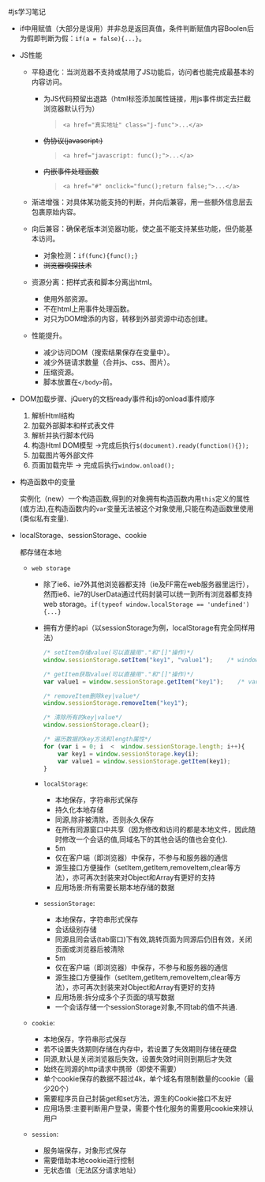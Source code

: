 #js学习笔记

- if中用赋值（大部分是误用）并非总是返回真值，条件判断赋值内容Boolen后为假即判断为假：`if(a = false){...}`。

- JS性能
    - 平稳退化：当浏览器不支持或禁用了JS功能后，访问者也能完成最基本的内容访问。
        - 为JS代码预留出退路（html标签添加属性链接，用js事件绑定去拦截浏览器默认行为）
            >`<a href="真实地址" class="j-func">...</a>`

        - ~~伪协议(javascript:)~~
            >`<a href="javascript: func();">...</a>`

        - ~~内嵌事件处理函数~~
            >`<a href="#" onclick="func();return false;">...</a>`

    - 渐进增强：对具体某功能支持的判断，并向后兼容，用一些额外信息层去包裹原始内容。
    - 向后兼容：确保老版本浏览器功能，使之虽不能支持某些功能，但仍能基本访问。
        - 对象检测：`if(func){func();}`
        - ~~浏览器嗅探技术~~
    - 资源分离：把样式表和脚本分离出html。
        - 使用外部资源。
        - 不在html上用事件处理函数。
        - 对只为DOM增添的内容，转移到外部资源中动态创建。
    - 性能提升。
        - 减少访问DOM（搜索结果保存在变量中）。
        - 减少外链请求数量（合并js、css、图片）。
        - 压缩资源。
        - 脚本放置在`</body>`前。

- DOM加载步骤、jQuery的文档ready事件和js的onload事件顺序
    1. 解析Html结构
    2. 加载外部脚本和样式表文件
    3. 解析并执行脚本代码
    4. 构造Html DOM模型 ->完成后执行`$(document).ready(function(){});`
    5. 加载图片等外部文件
    6. 页面加载完毕 -> 完成后执行`window.onload();`

- 构造函数中的变量

    实例化（new）一个构造函数,得到的对象拥有构造函数内用`this`定义的属性(或方法),在构造函数内的`var`变量无法被这个对象使用,只能在构造函数里使用(类似私有变量).

- localStorage、sessionStorage、cookie

    都存储在本地

    - `web storage`

        - 除了ie6、ie7外其他浏览器都支持（ie及FF需在web服务器里运行），然而ie6、ie7的UserData通过代码封装可以统一到所有浏览器都支持web storage。`if(typeof window.localStorage == 'undefined'){...}`
        - 拥有方便的api（以sessionStorage为例，localStorage有完全同样用法）

            ```javascript
            /* setItem存储value(可以直接用"."和"[]"操作)*/
            window.sessionStorage.setItem("key1", "value1");    /* window.sessionStorage.key1 = "value1";或 window.sessionStorage['key1'] = "value1";*/

            /* getItem获取value(可以直接用"."和"[]"操作)*/
            var value1 = window.sessionStorage.getItem("key1");    /* var value1 = window.sessionStorage.key1或var value1 = window.sessionStorage['key1']*/

            /* removeItem删除key|value*/
            window.sessionStorage.removeItem("key1");

            /* 清除所有的key|value*/
            window.sessionStorage.clear();

            /* 遍历数据的key方法和length属性*/
            for (var i = 0; i  <  window.sessionStorage.length; i++){
                var key1 = window.sessionStorage.key(i);
                var value1 = window.sessionStorage.getItem(key1);
            }
            ```
        - `localStorage`:
            - 本地保存，字符串形式保存
            - 持久化本地存储
            - 同源,除非被清除，否则永久保存
            - 在所有同源窗口中共享（因为修改和访问的都是本地文件，因此随时修改一个会话的值,同域名下的其他会话的值也会变化).
            - 5m
            - 仅在客户端（即浏览器）中保存，不参与和服务器的通信
            - 源生接口方便操作（setItem,getItem,removeItem,clear等方法），亦可再次封装来对Object和Array有更好的支持
            - 应用场景:所有需要长期本地存储的数据
        - `sessionStorage`:
            - 本地保存，字符串形式保存
            - 会话级别存储
            - 同源且同会话(tab窗口)下有效,跳转页面为同源后仍旧有效，关闭页面或浏览器后被清除
            - 5m
            - 仅在客户端（即浏览器）中保存，不参与和服务器的通信
            - 源生接口方便操作（setItem,getItem,removeItem,clear等方法），亦可再次封装来对Object和Array有更好的支持
            - 应用场景:拆分成多个子页面的填写数据
            - 一个会话存储一个sessionStorage对象,不同tab的值不共通.
    - `cookie`:
        - 本地保存，字符串形式保存
        - 若不设置失效期则存储在内存中，若设置了失效期则存储在硬盘
        - 同源,默认是关闭浏览器后失效，设置失效时间则到期后才失效
        - 始终在同源的http请求中携带（即使不需要）
        - 单个cookie保存的数据不超过4k，单个域名有限制数量的cookie（最少20个）
        - 需要程序员自己封装get和set方法，源生的Cookie接口不友好
        - 应用场景:主要判断用户登录，需要个性化服务的需要用cookie来辨认用户
    - `session`:
        - 服务端保存，对象形式保存
        - 需要借助本地cookie进行控制
        - 无状态值（无法区分请求地址）